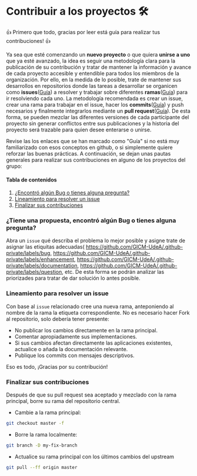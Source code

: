 # Contribuir a los proyectos 🛠️
:+1: Primero que todo, gracias por leer está guía para realizar tus contribuciones! :+1: 

Ya sea que esté comenzando un **nuevo proyecto** o que quiera **unirse a uno** que ya esté avanzado, la idea es seguir una metodología clara para la publicación de su contribución y tratar de mantener la información y avance de cada proyecto accesible y entendible para todos los miembros de la organización. Por ello, en la medida de lo posible, trate de mantener sus desarrollos en repositorios donde las tareas a desarrollar se organicen como **issues**([Guía](https://medium.com/nyc-planning-digital/writing-a-proper-github-issue-97427d62a20f)) a resolver y trabajar sobre diferentes **ramas**([Guía](https://medium.com/@jmz12/recomendaciones-para-el-manejo-de-ramas-5dd4b5a23c91)) para ir resolviendo cada uno. La metodología recomendada es crear un issue, crear una rama para trabajar en el issue, hacer los **commits**([Guía](https://medium.com/@jmz12/buenas-pr%C3%A1cticas-para-commits-5eb4c86b9a47)) y push necesarios y finalmente integrarlos mediante un **pull request**([Guía](https://styde.net/pull-request-en-github/)). De esta forma, se pueden mezclar las diferentes versiones de cada participante del proyecto sin generar conflictos entre sus publicaciones y la historia del proyecto será trazable para quien desee enterarse o unirse.

Revise las los enlaces que se han marcado como "Guía" si no está muy familiarizado con esos conceptos en github, o si simplemente quiere reforzar las buenas prácticas. A continuación, se dejan unas pautas generales para realizar sus contribuciones en alguno de los proyectos del grupo:

#### Tabla de contenidos
1. [¿Encontró algún Bug o tienes alguna pregunta? ](#Bug?)
2. [Lineamiento para resolver un issue](#issue)
3. [Finalizar sus contribuciones](#after)

### <a name="Bug?"></a> ¿Tiene una propuesta, encontró algún Bug o tienes alguna pregunta? 
Abra un `issue` qué describa el problema lo mejor posible y asigne trate de asignar las etiquitas adecuadas( https://github.com/GICM-UdeA/.github-private/labels/bug, https://github.com/GICM-UdeA/.github-private/labels/enhancement, https://github.com/GICM-UdeA/.github-private/labels/documentation, https://github.com/GICM-UdeA/.github-private/labels/question, etc. De esta forma se podrán analizar las priorizades para tratar de dar solución lo antes posible.

### <a name="issue"></a> Lineamiento para resolver un issue
Con base al `issue` relacionado cree una nueva rama, anteponiendo al nombre de la rama la etiqueta correspondiente. No es necesario hacer Fork al repositorio, solo debería tener presente:
* No publicar los cambios directamente en la rama principal.
* Comentar apropiadamente sus implementaciones.
* Si sus cambios afectan directamente las aplicaciones existentes, actualice o añada la documentación relevante.
* Publique los commits con mensajes descriptivos.

Eso es todo, ¡Gracias por su contribución!

### <a name="after"></a> Finalizar sus contribuciones
Después de que su pull request sea aceptado y mezclado con la rama principal, borre su rama del repositorio central.

* Cambie a la rama principal:
```bash
git checkout master -f
```
* Borre la rama localmente:
```bash
git branch -D my-fix-branch
```
* Actualice su rama principal con los últimos cambios del upstream
```bash
git pull --ff origin master
```

[contributors]: CONTRIBUTORS

